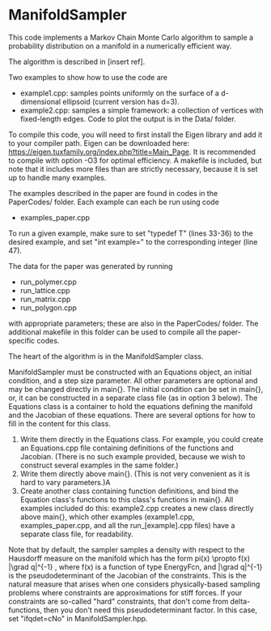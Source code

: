 # ManifoldSampler
This code implements a Markov Chain Monte Carlo algorithm to sample a probability distribution on a manifold
in a numerically efficient way. 

The algorithm is described in [insert ref]. 

Two examples to show how to use the code are 
* example1.cpp: samples points uniformly on the surface of a d-dimensional ellipsoid (current version has d=3).
* example2.cpp: samples a simple framework: a collection of vertices with fixed-length edges.
Code to plot the output is in the Data/ folder. 

To compile this code, you will need to first install the Eigen library and add it to your compiler path. 
Eigen can be downloaded here: 
https://eigen.tuxfamily.org/index.php?title=Main_Page. 
It is recommended to compile with option -O3 for optimal efficiency. A makefile is included, but note that it includes more files than are strictly necessary, because it is set up to 
handle many examples. 

The examples described in the paper are found in codes in the PaperCodes/ folder. Each example can each be run using code
* examples_paper.cpp
  
To run a given example, make sure to set "typedef T" (lines 33-36) to the desired example, 
and set "int example=" to the corresponding integer (line 47). 


The data for the paper was generated by running
* run_polymer.cpp
* run_lattice.cpp
* run_matrix.cpp
* run_polygon.cpp

with appropriate parameters; these are also in the PaperCodes/ folder. 
The additional makefile in this folder can be used to compile all the paper-specific codes. 



The heart of the algorithm is in the ManifoldSampler class. 

ManifoldSampler must be constructed with an Equations object, an initial condition, and a step size parameter. 
All other parameters are optional and may be changed directly in main{}. 
The initial condition can be set in main{}, or, it can be 
constructed in a separate class file (as in option 3 below). 
The Equations class is a container to hold the equations defining the manifold and the Jacobian 
of these equations. There are several options for how to fill in the content for this class. 
1. Write them directly in the Equations class. For example, you could create an Equations.cpp file
containing definitions of the functions and Jacobian. (There is no such example provided, because we wish 
to construct several examples in the same folder.)
2. Write them directly above main{}. (This is not very convenient as it is hard to vary parameters.)A
3. Create another class containing function definitions, and bind the Equation class's functions
to this class's functions in main{}. All examples included do this: example2.cpp creates a new class directly above main{}, 
which other examples (example1.cpp, examples_paper.cpp, and all the run_[example].cpp files) have a separate class file, 
for readability. 

Note that by default, the sampler samples a density with respect to the Hausdorff measure on the manifold which has  the form 
    pi(x) \propto f(x) |\grad q|^{-1} ,
where f(x) is a function of type EnergyFcn, and |\grad q|^{-1} is the pseudodeterminant of the Jacobian of the constraints. 
This is the natural measure that arises when one considers physically-based sampling problems where constraints are 
approximations for stiff forces. If your constraints are so-called "hard" constraints, that don't come from delta-functions, 
then you don't need this pseudodeterminant factor. In this case, set "ifqdet=cNo" in ManifoldSampler.hpp. 
